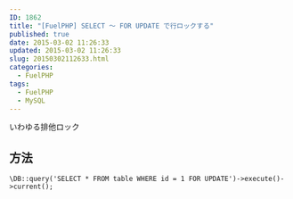 ```yaml
---
ID: 1862
title: "[FuelPHP] SELECT ～ FOR UPDATE で行ロックする"
published: true
date: 2015-03-02 11:26:33
updated: 2015-03-02 11:26:33
slug: 20150302112633.html
categories:
  - FuelPHP
tags:
  - FuelPHP
  - MySQL
---
```


いわゆる排他ロック

<!--more-->
<h2>方法</h2>
<pre class="language-php"><code>\DB::query('SELECT * FROM table WHERE id = 1 FOR UPDATE')-&gt;execute()-&gt;current();</code></pre>
